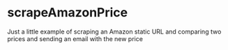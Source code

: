 # scrapeAmazonPrice
Just a little example of scraping an Amazon static URL and comparing two prices and sending an email with the new price
